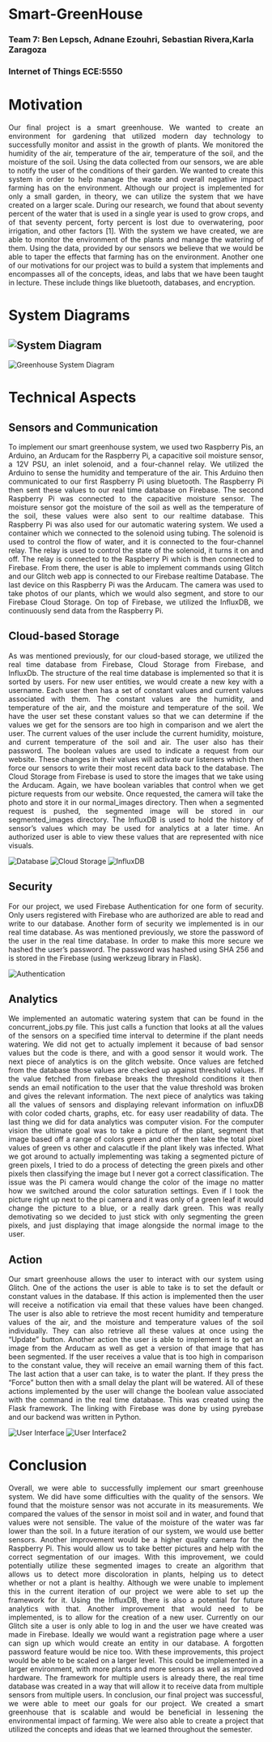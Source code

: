 # Smart-GreenHouse
### Team 7: Ben Lepsch, Adnane Ezouhri, Sebastian Rivera,Karla  Zaragoza
### Internet of Things ECE:5550

# Motivation
<p align="justify"> Our final project is a smart greenhouse. We wanted to create an environment for gardening that utilized modern day technology to successfully monitor and assist in the growth of plants. We monitored the humidity of the air, temperature of the air, temperature of the soil, and the moisture of the soil. Using the data collected from our sensors, we are able to notify the user of the conditions of their garden. We wanted to create this system in order to help manage the waste and overall negative impact farming has on the environment. Although our project is implemented for only a small garden, in theory, we can utilize the system that we have created on a larger scale. During our research, we found that about seventy percent of the water that is used in a single year is used to grow crops, and of that seventy percent, forty percent is lost due to overwatering, poor irrigation, and other factors [1]. With the system we have created, we are able to monitor the environment of the plants and manage the watering of them. Using the data, provided by our sensors we believe that we would be able to taper the effects that farming has on the environment. Another one of our motivations for our project was to build a system that implements and encompasses all of the concepts, ideas, and labs that we have been taught in lecture. These include things like bluetooth, databases, and encryption. </p>


# System Diagrams

![System Diagram](https://github.com/aezouhri/Smart-GreenHouse/blob/main/Pictures/System%20Diagram.png)
---
![Greenhouse System Diagram](https://github.com/aezouhri/Smart-GreenHouse/blob/main/Pictures/Greenhouse%20System%20Diagram.png)
# Technical Aspects
## Sensors and Communication
<p align="justify">
To implement our smart greenhouse system, we used two Raspberry Pis, an Arduino, an Arducam for the Raspberry Pi, a capacitive soil moisture sensor, a 12V PSU, an inlet solenoid, and a four-channel relay. We utilized the Arduino to sense the humidity and temperature of the air. This Arduino then communicated to our first Raspberry Pi using bluetooth. The Raspberry Pi then sent these values to our real time database on Firebase. The second Raspberry Pi was connected to the capacitive moisture sensor. The moisture sensor got the moisture of the soil as well as the temperature of the soil, these values were also sent to our realtime database. This Raspberry Pi was also used for our automatic watering system. We used a container which we connected to the solenoid using tubing. The solenoid is used to control the flow of water, and it is connected to the four-channel relay. The relay is used to control the state of the solenoid, it turns it on and off. The relay is connected to the Raspberry Pi which is then connected to Firebase. From there, the user is able to implement commands using Glitch and our Glitch web app is connected to our Firebase realtime Database. The last device on this Raspberry Pi was the Arducam. The camera was used to take photos of our plants, which we would also segment, and store to our Firebase Cloud Storage. On top of Firebase, we utilized the InfluxDB, we continuously send data from the Raspberry Pi.  </p>

## Cloud-based Storage
<p align="justify">
As was mentioned previously, for our cloud-based storage, we utilized the real time database from Firebase, Cloud Storage from Firebase, and InfluxDb. The structure of the real time database is implemented so that it is sorted by users. For new user entities, we would create a new key with a username. Each user then has a set of constant values and current values associated with them. The constant values are the humidity, and temperature of the air, and the moisture and temperature of the soil. We have the user set these constant values so that we can determine if the values we get for the sensors are too high in comparison and we alert the user. The current values of the user include the current humidity, moisture, and current temperature of the soil and air. The user also has their password. The boolean values are used to indicate a request from our website. These changes in their values will activate our listeners which then force our sensors to write their most recent data back to the database. The Cloud Storage from Firebase is used to store  the images that we take using the Arducam. Again, we have boolean variables that control when we get picture requests from our website. Once requested, the camera will take the photo and store it in our normal_images directory. Then when a segmented request is pushed, the segmented image will be stored in our segmented_images directory. The InfluxDB is used to hold the history of sensor’s values which may be used for analytics at a later time. An authorized user is able to view these values that are represented with nice visuals.</p>

![Database](https://github.com/aezouhri/Smart-GreenHouse/blob/main/Pictures/Database.png)
![Cloud Storage](https://github.com/aezouhri/Smart-GreenHouse/blob/main/Pictures/Cloud%20Storage.png)
![InfluxDB](https://github.com/aezouhri/Smart-GreenHouse/blob/main/Pictures/InfluxDB.png)

## Security 
<p align="justify">
For our project, we used Firebase Authentication for one form of security. Only users registered with Firebase who are authorized are able to read and write to our database. Another form of security we implemented is in our real time database. As was mentioned previously, we store the password of the user in the real time database. In order to make this more secure we hashed the user’s password. The password was hashed using SHA 256 and is stored in the Firebase (using werkzeug library in Flask).</p>

![Authentication](https://github.com/aezouhri/Smart-GreenHouse/blob/main/Pictures/Authentication%20of%20User.png)

## Analytics
<p align="justify">
We implemented an automatic watering system that can be found in the concurrent_jobs.py file. This just calls a function that looks at all the values of the sensors on a specified time interval to determine if the plant needs watering. We did not get to actually implement it because of bad sensor values but the code is there, and with a good sensor it would work. The next piece of analytics is on the glitch website. Once values are fetched from the database those values are checked up against threshold values. If the value fetched from firebase breaks the threshold conditions it then sends an email notification to the user that the value threshold was broken and gives the relevant information. The next piece of analytics was taking all the values of sensors and displaying relevant information on influxDB with color coded charts, graphs, etc. for easy user readability of data. The last thing we did for data analytics was computer vision. For the computer vision the ultimate goal was to take a picture of the plant, segment that image based off a range of colors green and other then take the total pixel values of green vs other and calacutle if the plant likely was infected. What we got around to actually implementing was taking a segmented picture of green pixels, I tried to do a process of detecting the green pixels and other pixels then classifying the image but I never got a correct classification. The issue was the Pi camera would change the color of the image no matter how we switched around the color saturation settings. Even if I took the picture right up next to the pi camera and it was only of a green leaf it would change the picture to a blue, or a really dark green. This was really demotivating so we decided to just stick with only segmenting the green pixels, and just displaying that image alongside the normal image to the user.</p>

## Action
<p align="justify">
Our smart greenhouse allows the user to interact with our system using Glitch. One of the actions the user is able to take is to set the default or constant values in the database. If this action is implemented then the user will receive a notification via email that these values have been changed. The user is also able to retrieve the most recent humidity and temperature values of the air, and the moisture and temperature values of the soil individually. They can also retrieve all these values at once using the “Update” button. Another action the user is able to implement is to get an image from the Arducam as well as get a version of that image that has been segmented. If the user receives a value that is too high in comparison to the constant value, they will receive an email warning them of this fact. The last action that a user can take, is to water the plant. If they press the “Force” button then with a small delay the plant will be watered. All of these actions implemented by the user will change the boolean value associated with the command in the real time database. This was created using the Flask framework. The linking with Firebase was done by using pyrebase and our backend was written in Python.</p>

![User Interface](https://github.com/aezouhri/Smart-GreenHouse/blob/main/Pictures/User%20Interface.png)
![User Interface2](https://github.com/aezouhri/Smart-GreenHouse/blob/main/Pictures/User%20Interface2.png)

# Conclusion
<p align="justify">
Overall, we were able to successfully implement our smart greenhouse system. We did have some difficulties with the quality of the sensors. We found that the moisture sensor was not accurate in its measurements. We compared the values of the sensor in moist soil and in water, and found that values were not sensible. The value of the moisture of the water was far lower than the soil. In a future iteration of our system, we would use better sensors. Another improvement would be a higher quality camera for the Raspberry Pi. This would allow us to take better pictures and help with the correct segmentation of our images. With this improvement, we could potentially utilize these segmented images to create an algorithm that allows us to detect more discoloration in plants, helping us to detect whether or not a plant is healthy. Although we were unable to implement this in the current iteration of our project we were able to set up the framework for it. Using the InfluxDB, there is also a potential for future analytics with that. Another improvement that would need to be implemented, is to allow for the creation of a new user. Currently on our Glitch site a user is only able to log in and the user we have created was made in Firebase. Ideally we would want a registration page where a user can sign up which would create an entity in our database. A forgotten password feature would be nice too. With these improvements, this project would be able to be scaled on a larger level. This could be implemented in a larger environment, with more plants and more sensors as well as improved hardware. The framework for multiple users is already there, the real time database was created in a way that will allow it to receive data from multiple sensors from multiple users.  In conclusion, our final project was successful, we were able to meet our goals for our project. We created a smart greenhouse that is scalable and would be beneficial in lessening the environmental impact of farming. We were also able to create a project that utilized the concepts and ideas that we learned throughout the semester.</p>

